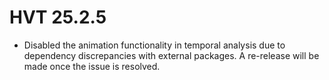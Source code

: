 # HVT 25.2.5

- Disabled the animation functionality in temporal analysis due to dependency discrepancies with external packages. 
A re-release will be made once the issue is resolved.
